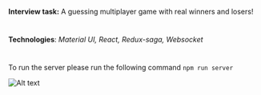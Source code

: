 **Interview task:**
A guessing multiplayer game with real winners and losers!
#
**Technologies**: *Material UI, React, Redux-saga, Websocket*

#
To run the server please run the following command
```npm run server```

![Alt text](./screenshot.png?raw=true)
